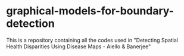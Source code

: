# graphical-models-for-boundary-detection
This is a repository containing all the codes used in "Detecting Spatial Health Disparities Using Disease Maps - Aiello &amp; Banerjee"

